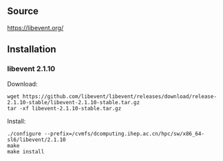 ## Source

<https://libevent.org/>


## Installation

### libevent 2.1.10

Download:

```
wget https://github.com/libevent/libevent/releases/download/release-2.1.10-stable/libevent-2.1.10-stable.tar.gz
tar -xf libevent-2.1.10-stable.tar.gz
```

Install:

```
./configure --prefix=/cvmfs/dcomputing.ihep.ac.cn/hpc/sw/x86_64-sl6/libevent/2.1.10
make
make install
```
